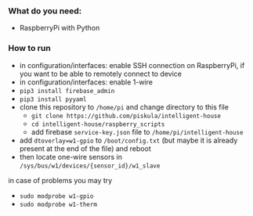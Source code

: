 ### What do you need:

- RaspberryPi with Python

### How to run
- in configuration/interfaces: enable SSH connection on RaspberryPi, if you want to be able to remotely connect to device
- in configuration/interfaces: enable 1-wire
- `pip3 install firebase_admin`
- `pip3 install pyyaml`
- clone this repository to `/home/pi` and change directory to this file
  - `git clone https://github.com/piskula/intelligent-house`
  - `cd intelligent-house/raspberry_scripts`
  - add firebase `service-key.json` file to `/home/pi/intelligent-house`
- add `dtoverlay=w1-gpio` to `/boot/config.txt` (but maybe it is already present at the end of the file) and reboot
- then locate one-wire sensors in `/sys/bus/w1/devices/{sensor_id}/w1_slave`

in case of problems you may try
- `sudo modprobe w1-gpio`
- `sudo modprobe w1-therm`
